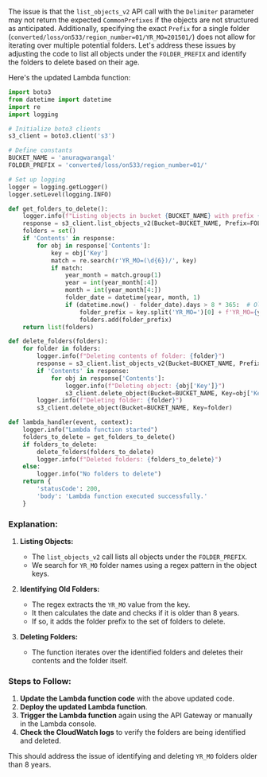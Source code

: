 The issue is that the `list_objects_v2` API call with the `Delimiter` parameter may not return the expected `CommonPrefixes` if the objects are not structured as anticipated. Additionally, specifying the exact `Prefix` for a single folder (`converted/loss/on533/region_number=01/YR_MO=201501/`) does not allow for iterating over multiple potential folders. Let's address these issues by adjusting the code to list all objects under the `FOLDER_PREFIX` and identify the folders to delete based on their age.

Here's the updated Lambda function:

```python
import boto3
from datetime import datetime
import re
import logging

# Initialize boto3 clients
s3_client = boto3.client('s3')

# Define constants
BUCKET_NAME = 'anuragwarangal'
FOLDER_PREFIX = 'converted/loss/on533/region_number=01/'

# Set up logging
logger = logging.getLogger()
logger.setLevel(logging.INFO)

def get_folders_to_delete():
    logger.info(f"Listing objects in bucket {BUCKET_NAME} with prefix {FOLDER_PREFIX}")
    response = s3_client.list_objects_v2(Bucket=BUCKET_NAME, Prefix=FOLDER_PREFIX)
    folders = set()
    if 'Contents' in response:
        for obj in response['Contents']:
            key = obj['Key']
            match = re.search(r'YR_MO=(\d{6})/', key)
            if match:
                year_month = match.group(1)
                year = int(year_month[:4])
                month = int(year_month[4:])
                folder_date = datetime(year, month, 1)
                if (datetime.now() - folder_date).days > 8 * 365:  # Older than 8 years
                    folder_prefix = key.split('YR_MO=')[0] + f'YR_MO={year_month}/'
                    folders.add(folder_prefix)
    return list(folders)

def delete_folders(folders):
    for folder in folders:
        logger.info(f"Deleting contents of folder: {folder}")
        response = s3_client.list_objects_v2(Bucket=BUCKET_NAME, Prefix=folder)
        if 'Contents' in response:
            for obj in response['Contents']:
                logger.info(f"Deleting object: {obj['Key']}")
                s3_client.delete_object(Bucket=BUCKET_NAME, Key=obj['Key'])
        logger.info(f"Deleting folder: {folder}")
        s3_client.delete_object(Bucket=BUCKET_NAME, Key=folder)

def lambda_handler(event, context):
    logger.info("Lambda function started")
    folders_to_delete = get_folders_to_delete()
    if folders_to_delete:
        delete_folders(folders_to_delete)
        logger.info(f"Deleted folders: {folders_to_delete}")
    else:
        logger.info("No folders to delete")
    return {
        'statusCode': 200,
        'body': 'Lambda function executed successfully.'
    }
```

### Explanation:

1. **Listing Objects:**
   - The `list_objects_v2` call lists all objects under the `FOLDER_PREFIX`.
   - We search for `YR_MO` folder names using a regex pattern in the object keys.

2. **Identifying Old Folders:**
   - The regex extracts the `YR_MO` value from the key.
   - It then calculates the date and checks if it is older than 8 years.
   - If so, it adds the folder prefix to the set of folders to delete.

3. **Deleting Folders:**
   - The function iterates over the identified folders and deletes their contents and the folder itself.

### Steps to Follow:

1. **Update the Lambda function code** with the above updated code.
2. **Deploy the updated Lambda function**.
3. **Trigger the Lambda function** again using the API Gateway or manually in the Lambda console.
4. **Check the CloudWatch logs** to verify the folders are being identified and deleted.

This should address the issue of identifying and deleting `YR_MO` folders older than 8 years.
